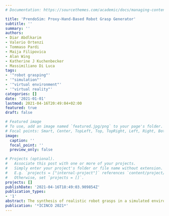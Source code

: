 ```yaml
---
# Documentation: https://sourcethemes.com/academic/docs/managing-content/

title: 'PrendoSim: Proxy-Hand-Based Robot Grasp Generator'
subtitle: ''
summary: ''
authors:
- Diar Abdlkarim
- Valerio Ortenzi
- Tommaso Pardi
- Maija Filipovica
- Alan Wing
- Katherine J Kuchenbecker
- Massimiliano Di Luca
tags:
- '"robot grasping"'
- '"simulation"'
- '"virtual environment"'
- '"virtual reality"'
categories: []
date: '2021-01-01'
lastmod: 2021-04-16T20:49:04+02:00
featured: true
draft: false

# Featured image
# To use, add an image named `featured.jpg/png` to your page's folder.
# Focal points: Smart, Center, TopLeft, Top, TopRight, Left, Right, BottomLeft, Bottom, BottomRight.
image:
  caption: ''
  focal_point: ''
  preview_only: false

# Projects (optional).
#   Associate this post with one or more of your projects.
#   Simply enter your project's folder or file name without extension.
#   E.g. `projects = ["internal-project"]` references `content/project/deep-learning/index.md`.
#   Otherwise, set `projects = []`.
projects: []
publishDate: '2021-04-16T18:49:03.909854Z'
publication_types:
- '1'
abstract: The synthesis of realistic robot grasps in a simulated environment is pivotal in generating datasets that support sim-to-real transfer learning. In a step toward achieving this goal, we propose PrendoSim, an open-source grasp generator based on a proxy-hand simulation that employs NVIDIA's physics engine (PhysX) and the recently released articulated-body objects developed by Unity. We present the implementation details, the method used to generate grasps, the approach to operationally evaluate stability of the generated grasps, and examples of grasps obtained with two different grippers (a parallel jaw gripper and a three-finger hand) grasping three objects selected from the YCB dataset (hammer, screwdriver, and scissors). Compared to simulators proposed in the literature, PrendoSim balances grasp realism and ease of use, displaying an intuitive interface and enabling the user to produce a large and varied dataset of stable grasps.
publication: '*ICINCO 2021*'
---
```

